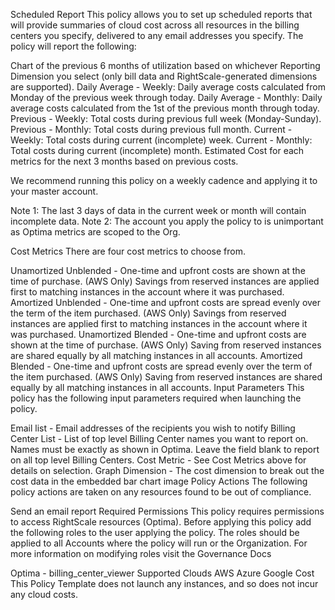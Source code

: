 Scheduled Report
This policy allows you to set up scheduled reports that will provide summaries of cloud cost across all resources in the billing centers you specify, delivered to any email addresses you specify. The policy will report the following:

Chart of the previous 6 months of utilization based on whichever Reporting Dimension you select (only bill data and RightScale-generated dimensions are supported).
Daily Average - Weekly: Daily average costs calculated from Monday of the previous week through today. Daily Average - Monthly: Daily average costs calculated from the 1st of the previous month through today. Previous - Weekly: Total costs during previous full week (Monday-Sunday).
Previous - Monthly: Total costs during previous full month.
Current - Weekly: Total costs during current (incomplete) week.
Current - Monthly: Total costs during current (incomplete) month.
Estimated Cost for each metrics for the next 3 months based on previous costs.

We recommend running this policy on a weekly cadence and applying it to your master account.

Note 1: The last 3 days of data in the current week or month will contain incomplete data.
Note 2: The account you apply the policy to is unimportant as Optima metrics are scoped to the Org.

Cost Metrics
There are four cost metrics to choose from.

Unamortized Unblended - One-time and upfront costs are shown at the time of purchase. (AWS Only) Savings from reserved instances are applied first to matching instances in the account where it was purchased.
Amortized Unblended - One-time and upfront costs are spread evenly over the term of the item purchased. (AWS Only) Savings from reserved instances are applied first to matching instances in the account where it was purchased.
Unamortized Blended - One-time and upfront costs are shown at the time of purchase. (AWS Only) Saving from reserved instances are shared equally by all matching instances in all accounts.
Amortized Blended - One-time and upfront costs are spread evenly over the term of the item purchased. (AWS Only) Saving from reserved instances are shared equally by all matching instances in all accounts.
Input Parameters
This policy has the following input parameters required when launching the policy.

Email list - Email addresses of the recipients you wish to notify
Billing Center List - List of top level Billing Center names you want to report on. Names must be exactly as shown in Optima.
Leave the field blank to report on all top level Billing Centers.
Cost Metric - See Cost Metrics above for details on selection.
Graph Dimension - The cost dimension to break out the cost data in the embedded bar chart image
Policy Actions
The following policy actions are taken on any resources found to be out of compliance.

Send an email report
Required Permissions
This policy requires permissions to access RightScale resources (Optima). Before applying this policy add the following roles to the user applying the policy. The roles should be applied to all Accounts where the policy will run or the Organization. For more information on modifying roles visit the Governance Docs

Optima - billing_center_viewer
Supported Clouds
AWS
Azure
Google
Cost
This Policy Template does not launch any instances, and so does not incur any cloud costs.